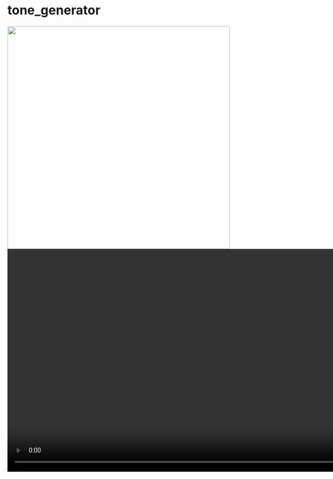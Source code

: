 # tone_generator

<img src="https://github.com/user-attachments/assets/f4fb56bf-55ed-445a-b69c-91c2936a8ac5" height="500">
<video src="https://github.com/user-attachments/assets/0e07a2e2-a582-4a35-b6d7-0e8652f3b2ac" height="500"></video>
